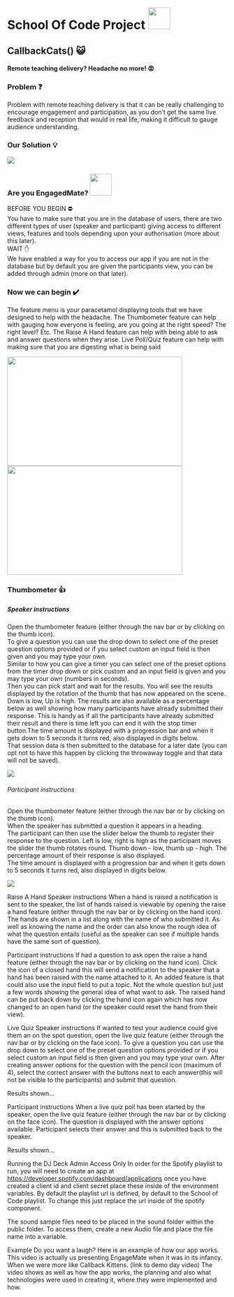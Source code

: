 # School Of Code Project <img src = "./public/images/readMe/logo-51c754388b198e5bbb0d08a971ebbfa2.png" width="50px" height="50px" >

## CallbackCats() :smiley_cat:

<!-- EngageMate <img src = "./public/images/readMe/EngageMateImageTextLight.png" width = "50px" height = "50px" /> -->

#### Remote teaching delivery? Headache no more! :rage:

<!-- https://engagemate.netlify.app/ -->

### Problem :question:

Problem with remote teaching delivery is that it can be really challenging to encourage engagement and participation, as you don’t get the same live feedback and reception that would in real life, making it difficult to gauge audience understanding.

<!-- Component tree:
https://app.diagrams.net/#G1DSGVzkPr5P02HP182xF4wKlhERirBVkc
https://app.diagrams.net/#G1wHdObeptwj1x5e1RuMnxqvQrslN7qjOd -->

### Our Solution :bulb:

<img src = "./public/images/readMe/1.PNG"/>

### Are you EngagedMate? <img src = "./public/images/readMe/circleLogo.png" width = "50px" height = "50px"/>

BEFORE YOU BEGIN :no_entry:
<br>
You have to make sure that you are in the database of users, there are two different types of user (speaker and participant) giving access to different views, features and tools depending upon your authorisation (more about this later).
<br>
WAIT :hand:
<br>
We have enabled a way for you to access our app if you are not in the database but by default you are given the participants view, you can be added through admin (more on that later).

### Now we can begin :heavy_check_mark:

The feature menu is your paracetamol displaying tools that we have designed to help with the headache. The Thumbometer feature can help with gauging how everyone is feeling, are you going at the right speed? The right level? Etc. The Raise A Hand feature can help with being able to ask and answer questions when they arise. Live Poll/Quiz feature can help with making sure that you are digesting what is being said

<img src = "./public/images/readMe/skfm.PNG" width = "400px" height = "250px"/> <span> <img src = "./public/images/readMe/ptfm.PNG" width = "400px" height = "250px"/>

<!-- ###### Speaker

<img src = "./public/images/readMe/skfm.PNG" width = "50px" height = "50px"/>

###### Participant

<img src = "./public/images/readMe/ptfm.PNG" width = "50px" height = "50px"/> -->

### Thumbometer :thumbsup:

##### Speaker instructions

Open the thumbometer feature (either through the nav bar or by clicking on the thumb icon).
<br>
To give a question you can use the drop down to select one of the preset question options provided or if you select custom an input field is then given and you may type your own.
<br>
Similar to how you can give a timer you can select one of the preset options from the timer drop down or pick custom and an input field is given and you may type your own (numbers in seconds).
<br>
Then you can pick start and wait for the results. You will see the results displayed by the rotation of the thumb that has now appeared on the scene. Down is low, Up is high. The results are also available as a percentage below as well showing how many participants have already submitted their response. This is handy as if all the participants have already submitted their result and there is time left you can end it with the stop timer button.The time amount is displayed with a progression bar and when it gets down to 5 seconds it turns red, also displayed in digits below.
<br>
That session data is then submitted to the database for a later date (you can opt not to have this happen by clicking the throwaway toggle and that data will not be saved).

<img src = "./public/images/readMe/sktb.PNG"/>

###### Participant instructions

Open the thumbometer feature (either through the nav bar or by clicking on the thumb icon).
<br>
When the speaker has submitted a question it appears in a heading.
<br>
The participant can then use the slider below the thumb to register their response to the question. Left is low, right is high as the participant moves the slider the thumb rotates round. Thumb down - low, thumb up - high. The percentage amount of their response is also displayed.
<br>
The time amount is displayed with a progression bar and when it gets down to 5 seconds it turns red, also displayed in digits below.

<img src = "./public/images/readMe/pttb.PNG"/>

Raise A Hand
Speaker instructions
When a hand is raised a notification is sent to the speaker, the list of hands raised is viewable by opening the raise a hand feature (either through the nav bar or by clicking on the hand icon). The hands are shown in a list along with the name of who submitted it. As well as knowing the name and the order can also know the rough idea of what the question entails (useful as the speaker can see if multiple hands have the same sort of question).

Participant instructions
If had a question to ask open the raise a hand feature (either through the nav bar or by clicking on the hand icon). Click the icon of a closed hand this will send a notification to the speaker that a hand has been raised with the name attached to it. An added feature is that could also use the input field to put a topic. Not the whole question but just a few words showing the general idea of what want to ask. The raised hand can be put back down by clicking the hand icon again which has now changed to an open hand (or the speaker could reset the hand from their view).

Live Quiz
Speaker instructions
If wanted to test your audience could give them an on the spot question, open the live quiz feature (either through the nav bar or by clicking on the face icon). To give a question you can use the drop down to select one of the preset question options provided or if you select custom an input field is then given and you may type your own. After creating answer options for the question with the pencil icon (maximum of 4), select the correct answer with the buttons next to each answer(this will not be visible to the participants) and submit that question.

Results shown...

Participant instructions
When a live quiz poll has been started by the speaker, open the live quiz feature (either through the nav bar or by clicking on the face icon). The question is displayed with the answer options available. Participant selects their answer and this is submitted back to the speaker.

Results shown...

Running the DJ Deck
Admin Access Only
In order for the Spotify playlist to run, you will need to create an app at https://developer.spotify.com/dashboard/applications once you have created a client id and client secret place these inside of the environment variables. By default the playlist url is defined, by default to the School of Code playlist. To change this just replace the url inside of the spotify component.

The sound sample files need to be placed in the sound folder within the public folder. To access them, create a new Audio file and place the file name into a variable.

Example
Do you want a laugh?
Here is an example of how our app works. This video is actually us presenting EngageMate when it was in its infancy. When we were more like Callback Kittens.
(link to demo day video)
The video shows as well as how the app works, the planning and also what technologies were used in creating it, where they were implemented and how.
